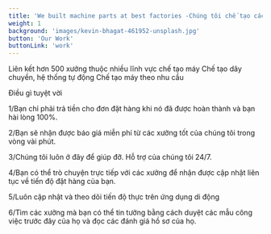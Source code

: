```yaml
---
title: 'We built machine parts at best factories -Chúng tôi chế tạo các bộ phận máy tại các nhà máy tốt nhất'
weight: 1
background: 'images/kevin-bhagat-461952-unsplash.jpg'
button: 'Our Work'
buttonLink: 'work'
---
```


Liên kết hơn 500 xưởng thuộc nhiều lĩnh vực chế tạo máy
Chế tạo dây chuyền, hệ thống tự động
Chế tạo máy theo nhu cầu


Điều gì tuyệt vời

1/Bạn chỉ phải trả tiền cho đơn đặt hàng khi nó đã được hoàn thành và bạn hài lòng
100%.

2/Bạn sẽ nhận được báo giá miễn phí từ các xưởng tốt của chúng tôi trong vòng vài
phút.

3/Chúng tôi luôn ở đây để giúp đỡ. Hỗ trợ của chúng tôi 24/7.

4/Bạn có thể trò chuyện trực tiếp với các xưởng để nhận được cập nhật liên tục về tiến
độ đặt hàng của bạn.

5/Luôn cập nhật và theo dõi tiến độ thực trên ứng dụng di động

6/Tìm các xưởng mà bạn có thể tin tưởng bằng cách duyệt các mẫu công việc trước đây
của họ và đọc các đánh giá hồ sơ của họ.
